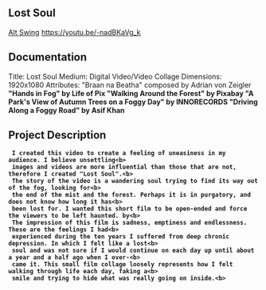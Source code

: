 ## Lost Soul

[Alt Swing](https://i.imgur.com/acuuJUi.png)
https://youtu.be/-nadBKaVg_k

## Documentation
Title: Lost Soul
Medium: Digital Video/Video Collage
Dimensions: 1920x1080
Attributes: "Braan na Beatha" composed by Adrian von Zeigler <b>
            "Hands in Fog" by Life of Pix <b>
            "Walking Around the Forest" by Pixabay <b>
            "A Park's View of Autumn Trees on a Foggy Day" by INNORECORDS <b>
            "Driving Along a Foggy Road" by Asif Khan <b>
            
## Project Description

     I created this video to create a feeling of uneasiness in my audience. I believe unsettling<b>
     images and videos are more influential than those that are not, therefore I created "Lost Soul".<b>
     The story of the video is a wandering soul trying to find its way out of the fog, looking for<b>
     the end of the mist and the forest. Perhaps it is in purgatory, and does not know how long it has<b>
     been lost for. I wanted this short film to be open-ended and force the viewers to be left haunted. by<b>
     The impression of this film is sadness, emptiness and endlessness. These are the feelings I had<b>
     experienced during the ten years I suffered from deep chronic depression. In which I felt like a lost<b>
     soul and was not sure if I would continue on each day up until about a year and a half ago when I over-<b>
     came it. This small film collage loosely represents how I felt walking through life each day, faking a<b>
     smile and trying to hide what was really going on inside.<b>
